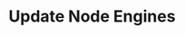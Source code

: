 # Update Node Engines

<!-- Practice README-driven development by explaining what your codemod does:
     https://tom.preston-werner.com/2010/08/23/readme-driven-development.html -->
